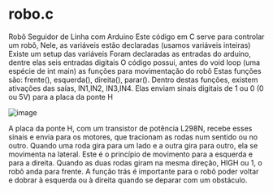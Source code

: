 # robo.c
Robô Seguidor de Linha com Arduino
Este código em C serve para controlar um robô,
Nele, as variáveis estão declaradas (usamos variáveis inteiras)
Existe um setup das variáveis
Foram declaradas as entradas do arduino, dentre elas seis entradas digitais
O código possui, antes do void loop (uma espécie de int main) as funções para movimentação do robô
Estas funções são: frente(), esquerda(), direita(), parar().
Dentro destas funções, existem ativações das saías, IN1,IN2, IN3,IN4.
Elas enviam sinais digitais de 1 ou 0 (0 ou 5V) para a placa da ponte H

![image](https://user-images.githubusercontent.com/90293389/198030272-ea027de5-800e-47a5-9455-fed582887c5f.png)

A placa da ponte H, com um transistor de potência L298N, recebe esses sinais e envia para os motores,
que tracionam as rodas num sentido ou no outro. Quando uma roda gira para um lado e a outra gira para outro, ela se movimenta na lateral.
Este é o princípio de movimento para a esquerda e para a direita. Quando as duas rodas giram na mesma direção, HIGH ou 1, o robô anda para frente. 
A função trás é importante para o robô poder voltar e dobrar à esquerda ou à direita quando se deparar com um obstáculo.

